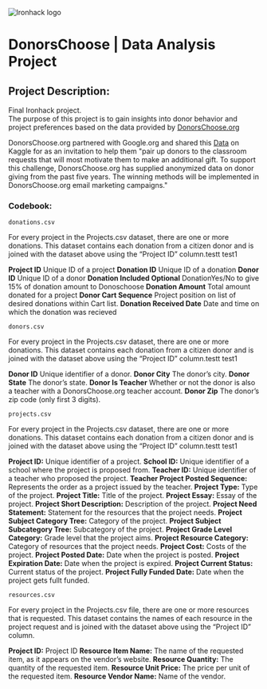 ![Ironhack logo](https://i.imgur.com/1QgrNNw.png)

# DonorsChoose | Data Analysis Project

## Project Description:

Final Ironhack project.<br>
The purpose of this project is to gain insights into donor behavior and project preferences based on the data provided by [DonorsChoose.org](https://www.donorschoose.org/) 

DonorsChoose.org partnered with Google.org and shared this [Data](https://www.kaggle.com/donorschoose/io) on Kaggle for as an invitation to help them "pair up donors to the classroom requests that will most motivate them to make an additional gift. To support this challenge, DonorsChoose.org has supplied anonymized data on donor giving from the past five years. The winning methods will be implemented in DonorsChoose.org email marketing campaigns."

### Codebook:

`donations.csv`

For every project in the Projects.csv dataset, there are one or more donations. This dataset contains each donation from a citizen donor and is joined with the dataset above using the “Project ID” column.testt test1

**Project ID** Unique ID of a project
**Donation ID** Unique ID of a donation
**Donor ID** Unique ID of a donor
**Donation Included Optional** DonationYes/No to give 15% of donation amount to Donoschoose
**Donation Amount** Total amount donated for a project
**Donor Cart Sequence** Project position on list of desired donations within Cart list.
**Donation Received Date** Date and time on which the donation was recieved

`donors.csv`

For every project in the Projects.csv dataset, there are one or more donations. This dataset contains each donation from a citizen donor and is joined with the dataset above using the “Project ID” column.testt test1

**Donor ID** Unique identifier of a donor.
**Donor City** The donor’s city.
**Donor State** The donor’s state.
**Donor Is Teacher** Whether or not the donor is also a teacher with a DonorsChoose.org teacher account.
**Donor Zip** The donor’s zip code (only first 3 digits).

`projects.csv`

For every project in the Projects.csv dataset, there are one or more donations. This dataset contains each donation from a citizen donor and is joined with the dataset above using the “Project ID” column.testt test1

**Project ID:** Unique identifier of a project.
**School ID:** Unique identifier of a school where the project is proposed from.
**Teacher ID:** Unique identifier of a teacher who proposed the project.
**Teacher Project Posted Sequence:** Represents the order as a project issued by the teacher.
**Project Type:** Type of the project.
**Project Title:** Title of the project.
**Project Essay:** Essay of the project.
**Project Short Description:** Description of the project.
**Project Need Statement:** Statement for the resources that the project needs.
**Project Subject Category Tree:** Category of the project.
**Project Subject Subcategory Tree:** Subcategory of the project.
**Project Grade Level Category:** Grade level that the project aims.
**Project Resource Category:** Category of resources that the project needs.
**Project Cost:** Costs of the project.
**Project Posted Date:** Date when the project is posted.
**Project Expiration Date:** Date when the project is expired.
**Project Current Status:** Current status of the project.
**Project Fully Funded Date:** Date when the project gets fullt funded.

`resources.csv`

For every project in the Projects.csv file, there are one or more resources that is requested. This dataset contains the names of each resource in the project request and is joined with the dataset above using the “Project ID” column.

**Project ID:** Project ID
**Resource Item Name:** The name of the requested item, as it appears on the vendor’s website.
**Resource Quantity:** The quantity of the requested item.
**Resource Unit Price:** The price per unit of the requested item.
**Resource Vendor Name:** Name of the vendor.